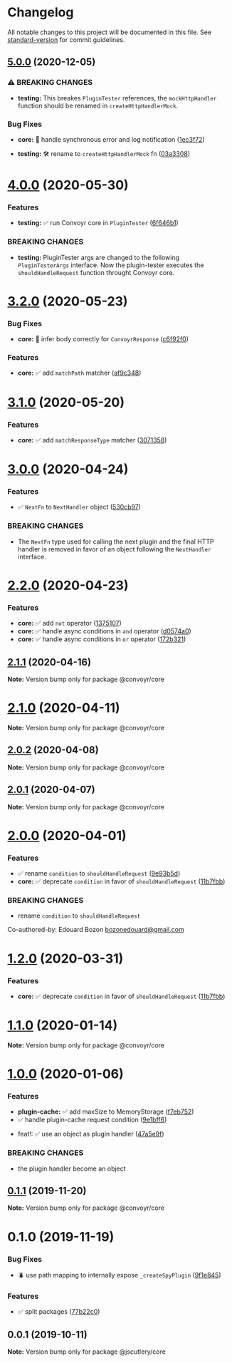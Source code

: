 # Changelog

All notable changes to this project will be documented in this file. See [standard-version](https://github.com/conventional-changelog/standard-version) for commit guidelines.

## [5.0.0](https://github.com/jscutlery/convoyr/compare/v4.0.0...v5.0.0) (2020-12-05)


### ⚠ BREAKING CHANGES

* **testing:** This breakes `PluginTester` references, the `mockHttpHandler` function should be renamed in `createHttpHandlerMock`.

### Bug Fixes

* **core:** 🐞 handle synchronous error and log notification ([1ec3f72](https://github.com/jscutlery/convoyr/commit/1ec3f723cf9a918c2ac8e3389328d47ed01a6a0f))


* **testing:** 🛠  rename to `createHttpHandlerMock` fn ([03a3308](https://github.com/jscutlery/convoyr/commit/03a3308221f35c411b5359e5bc598214bcebcb95))

# [4.0.0](https://github.com/jscutlery/convoyr/compare/v3.2.0...v4.0.0) (2020-05-30)


### Features

* **testing:** ✅ run Convoyr core in `PluginTester` ([6f646b1](https://github.com/jscutlery/convoyr/commit/6f646b10ef5d8340bff9071090fd3fd950024e8a))


### BREAKING CHANGES

* **testing:** PluginTester args are changed to the following `PluginTesterArgs` interface. Now the plugin-tester executes the `shouldHandleRequest` function throught Convoyr core.





# [3.2.0](https://github.com/jscutlery/convoyr/compare/v3.1.0...v3.2.0) (2020-05-23)


### Bug Fixes

* **core:** 🐞 infer body correctly for `ConvoyrResponse` ([c6f92f0](https://github.com/jscutlery/convoyr/commit/c6f92f09f8eef2876121fda31b2a78f4bda76fe1))


### Features

* **core:** ✅ add `matchPath` matcher ([af9c348](https://github.com/jscutlery/convoyr/commit/af9c348106c2061bfcb9fb0a9ea1a8fc669d396d))





# [3.1.0](https://github.com/jscutlery/convoyr/compare/v3.0.0...v3.1.0) (2020-05-20)


### Features

* **core:** ✅ add `matchResponseType` matcher ([3071358](https://github.com/jscutlery/convoyr/commit/30713584c7fd099a1bf5f7e97b4e7b23c81c0b86))





# [3.0.0](https://github.com/jscutlery/convoyr/compare/v2.2.0...v3.0.0) (2020-04-24)


### Features

* ✅ `NextFn` to `NextHandler` object ([530cb97](https://github.com/jscutlery/convoyr/commit/530cb97dab4404bfc9e2ad5b035a855a73b95a39))


### BREAKING CHANGES

* The `NextFn` type used for calling the next plugin and
the final HTTP handler is removed in favor of an object following the `NextHandler` interface.





# [2.2.0](https://github.com/jscutlery/convoyr/compare/v2.1.1...v2.2.0) (2020-04-23)

### Features

- **core:** ✅ add `not` operator ([1375107](https://github.com/jscutlery/convoyr/commit/1375107e16852f2b896872254af55be5e9174fc3))
- **core:** ✅ handle async conditions in `and` operator ([d0574a0](https://github.com/jscutlery/convoyr/commit/d0574a0074685841bbd778c1cad2193673b3b40e))
- **core:** ✅ handle async conditions in `or` operator ([172b321](https://github.com/jscutlery/convoyr/commit/172b32116249d8a0de01d541c4ded4eae10199b8))

## [2.1.1](https://github.com/jscutlery/convoyr/compare/v2.1.0...v2.1.1) (2020-04-16)

**Note:** Version bump only for package @convoyr/core

# [2.1.0](https://github.com/jscutlery/convoyr/compare/v2.0.1...v2.1.0) (2020-04-11)

**Note:** Version bump only for package @convoyr/core

## [2.0.2](https://github.com/jscutlery/convoyr/compare/v2.0.1...v2.0.2) (2020-04-08)

**Note:** Version bump only for package @convoyr/core

## [2.0.1](https://github.com/jscutlery/convoyr/compare/v2.0.0...v2.0.1) (2020-04-07)

**Note:** Version bump only for package @convoyr/core

# [2.0.0](https://github.com/jscutlery/convoyr/compare/v1.0.0...v2.0.0) (2020-04-01)

### Features

- ✅ rename `condition` to `shouldHandleRequest` ([9e93b5d](https://github.com/jscutlery/convoyr/commit/9e93b5d20e4c3cb0ef94b5b6a1440565b685b6c7))
- **core:** ✅ deprecate `condition` in favor of `shouldHandleRequest` ([11b7fbb](https://github.com/jscutlery/convoyr/commit/11b7fbb9b818b15699c3c441245b3a299c6f4851))

### BREAKING CHANGES

- rename `condition` to `shouldHandleRequest`

Co-authored-by: Edouard Bozon <bozonedouard@gmail.com>

# [1.2.0](https://github.com/jscutlery/convoyr/compare/v1.1.0...v1.2.0) (2020-03-31)

### Features

- **core:** ✅ deprecate `condition` in favor of `shouldHandleRequest` ([11b7fbb](https://github.com/jscutlery/convoyr/commit/11b7fbb9b818b15699c3c441245b3a299c6f4851))

# [1.1.0](https://github.com/jscutlery/convoyr/compare/v1.0.0...v1.1.0) (2020-01-14)

**Note:** Version bump only for package @convoyr/core

# [1.0.0](https://github.com/jscutlery/convoyr/compare/v0.1.1...v1.0.0) (2020-01-06)

### Features

- **plugin-cache:** ✅ add maxSize to MemoryStorage ([f7eb752](https://github.com/jscutlery/convoyr/commit/f7eb75250b189d9398070574e6b19a9f5a36aa38))
- ✅ handle plugin-cache request condition ([9e1bff6](https://github.com/jscutlery/convoyr/commit/9e1bff644d3b4cb4b52ec2e20bb793fa050f7517))

* feat!: :white_check_mark: use an object as plugin handler ([47a5e9f](https://github.com/jscutlery/convoyr/commit/47a5e9f87d9c4256578a005d77516cb2d7034327))

### BREAKING CHANGES

- the plugin handler become an object

## [0.1.1](https://github.com/jscutlery/convoyr/compare/v0.1.0...v0.1.1) (2019-11-20)

**Note:** Version bump only for package @convoyr/core

# 0.1.0 (2019-11-19)

### Bug Fixes

- :beetle: use path mapping to internally expose `_createSpyPlugin` ([9f1e845](https://github.com/jscutlery/convoyr/commit/9f1e8459738c2d0571cde0e95d4f9be19d64a440))

### Features

- :white_check_mark: split packages ([77b22c0](https://github.com/jscutlery/convoyr/commit/77b22c01f5de59f02aa28e8bd3fd46e2c49d3bff))

## 0.0.1 (2019-10-11)

**Note:** Version bump only for package @jscutlery/core
